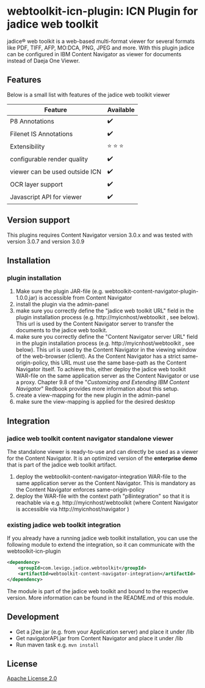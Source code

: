 # webtoolkit-icn-plugin: ICN Plugin for jadice web toolkit

jadice® web toolkit is a web-based multi-format viewer for several formats like PDF, TIFF, AFP, MO:DCA, PNG, JPEG and more. With this plugin jadice can be configured in IBM Content Navigator as viewer for documents instead of Daeja One Viewer.

## Features

Below is a small list with features of the jadice web toolkit viewer

| Feature   | Available          |
| --------  | ------------------ |
| P8 Annotations | :heavy_check_mark: |
| Filenet IS Annotations | :heavy_check_mark: |
| Extensibility | :star: :star: :star: |
| configurable render quality | :heavy_check_mark: |
| viewer can be used outside ICN | :heavy_check_mark: |
| OCR layer support | :heavy_check_mark: |
| Javascript API for viewer | :heavy_check_mark: |

## Version support

This plugins requires Content Navigator version 3.0.x and was tested with version 3.0.7 and version 3.0.9

## Installation

### plugin installation
1. Make sure the plugin JAR-file (e.g. webtoolkit-content-navigator-plugin-1.0.0.jar) is accessible from Content Navigator
2. install the plugin via the admin-panel
3. make sure you correctly define the "jadice web toolkit URL" field in the plugin installation process (e.g. http://myicnhost/webtoolkit , see below). This url is used by the Content Navigator server to transfer the documents to the jadice web toolkit.
5. make sure you correctly define the "Content Navigator server URL" field in the plugin installation process (e.g. http://myicnhost/webtoolkit , see below). This url is used by the Content Navigator in the viewing window of the web-browser (client). As the Content Navigator has a strict same-origin-policy, this URL must use the same base-path as the Content Navigator itself. To achieve this, either deploy the jadice web toolkit WAR-file on the same application server as the Content Navigator or use a proxy. Chapter 9.8 of the "*Customizing and Extending
   IBM Content Navigator*" Redbook provides more information about this setup.
6. create a view-mapping for the new plugin in the admin-panel
7. make sure the view-mapping is applied for the desired desktop


## Integration

### jadice web toolkit content navigator standalone viewer

The standalone viewer is ready-to-use and can directly be used as a viewer for the Content Navigator. It is an optimized version of the **enterprise demo** that is part of the jadice web toolkit artifact.

1. deploy the webtoolkit-content-navigator-integration WAR-file to the same application server as the Content Navigator. This is mandatory as the Content Navigator enforces same-origin-policy
2. deploy the WAR-file with the context path "p8integration" so that it is reachable via e.g. http://myicnhost/webtoolkit (where Content Navigator is accessible via http://myicnhost/navigator )

### existing jadice web toolkit integration

If you already have a running jadice web toolkit installation, you can use the following module to extend the integration, so it can communicate with the webtoolkit-icn-plugin

```xml
<dependency>
    <groupId>com.levigo.jadice.webtoolkit</groupId>
    <artifactId>webtoolkit-content-navigator-integration</artifactId>
</dependency>
```

The module is part of the jadice web toolkit and bound to the respective version. More information can be found in the README.md of this module.

## Development

- Get a j2ee.jar (e.g. from your Application server) and place it under /lib
- Get navigatorAPI.jar from Content Navigator and place it under /lib
- Run maven task e.g. `mvn install`

## License

[Apache License 2.0](https://github.com/levigo/webtoolkit-icn-plugin/blob/master/LICENSE)